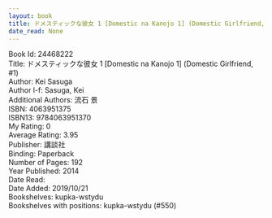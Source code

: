 ```yaml
---
layout: book
title: ドメスティックな彼女 1 [Domestic na Kanojo 1] (Domestic Girlfriend,  no. 1)
date_read: None
---
```


Book Id: 24468222<br />
Title: ドメスティックな彼女 1 [Domestic na Kanojo 1] (Domestic Girlfriend, #1)<br />
Author: Kei Sasuga<br />
Author l-f: Sasuga, Kei<br />
Additional Authors: 流石 景<br />
ISBN: 4063951375<br />
ISBN13: 9784063951370<br />
My Rating: 0<br />
Average Rating: 3.95<br />
Publisher: 講談社<br />
Binding: Paperback<br />
Number of Pages: 192<br />
Year Published: 2014<br />
Date Read: <br />
Date Added: 2019/10/21<br />
Bookshelves: kupka-wstydu<br />
Bookshelves with positions: kupka-wstydu (#550)<br />

